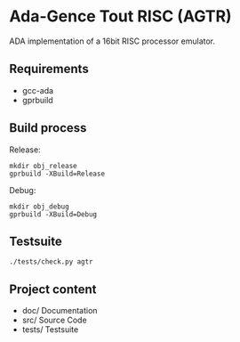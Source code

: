 # Ada-Gence Tout RISC (AGTR)

ADA implementation of a 16bit RISC processor emulator.

## Requirements

- gcc-ada
- gprbuild

## Build process

Release:

```
mkdir obj_release
gprbuild -XBuild=Release
```

Debug:

```
mkdir obj_debug
gprbuild -XBuild=Debug
```

## Testsuite

```
./tests/check.py agtr
```

## Project content

- doc/        Documentation
- src/        Source Code
- tests/      Testsuite